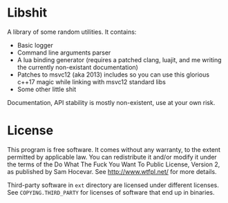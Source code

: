 Libshit
=======

A library of some random utilities. It contains:
* Basic logger
* Command line arguments parser
* A lua binding generator (requires a patched clang, luajit, and me writing the
  currently non-existant documentation)
* Patches to msvc12 (aka 2013) includes so you can use this glorious c++17 magic
  while linking with msvc12 standard libs
* Some other little shit

Documentation, API stability is mostly non-existent, use at your own risk.

License
=======
This program is free software. It comes without any warranty, to the extent
permitted by applicable law. You can redistribute it and/or modify it under the
terms of the Do What The Fuck You Want To Public License, Version 2, as
published by Sam Hocevar. See http://www.wtfpl.net/ for more details.

Third-party software in `ext` directory are licensed under different licenses.
See `COPYING.THIRD_PARTY` for licenses of software that end up in binaries.
